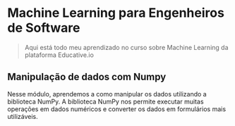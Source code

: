 # Machine Learning para Engenheiros de Software
> Aqui está todo meu aprendizado no curso sobre Machine Learning da plataforma Educative.io

## Manipulação de dados com Numpy
Nesse módulo, aprendemos a como manipular os dados utilizando a biblioteca NumPy. A biblioteca NumPy nos permite executar muitas operações em dados numéricos e converter os dados em formulários mais utilizáveis.
